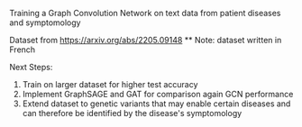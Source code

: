 Training a Graph Convolution Network on text data from patient diseases and symptomology 

Dataset from 
 https://arxiv.org/abs/2205.09148
** Note: dataset written in French

Next Steps:
1. Train on larger dataset for higher test accuracy
2. Implement GraphSAGE and GAT for comparison again GCN performance
3. Extend dataset to genetic variants that may enable certain diseases and can therefore be identified by the disease's symptomology
   
 
